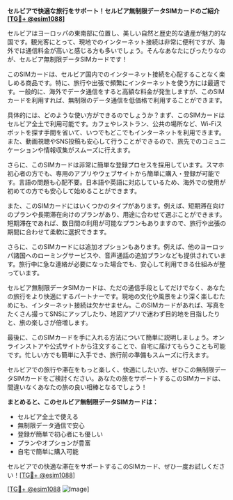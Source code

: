 **セルビアで快適な旅行をサポート！セルビア無制限データSIMカードのご紹介[[TG💪+ @esim1088](https://t.me/s/esim1088)]**

セルビアはヨーロッパの東南部に位置し、美しい自然と歴史的な遺産が魅力的な国です。観光客にとって、現地でのインターネット接続は非常に便利ですが、海外では通信料金が高いと感じる方も多いでしょう。そんなあなたにぴったりなのが、セルビア無制限データSIMカードです！

このSIMカードは、セルビア国内でのインターネット接続を心配することなく楽しめる商品です。特に、旅行や出張で頻繁にインターネットを使う方には最適です。一般的に、海外でデータ通信をすると高額な料金が発生しますが、このSIMカードを利用すれば、無制限のデータ通信を低価格で利用することができます。

具体的には、どのような使い方ができるのでしょうか？まず、このSIMカードはセルビア全土で利用可能です。カフェやレストラン、公共の場所など、Wi-Fiスポットを探す手間を省いて、いつでもどこでもインターネットを利用できます。また、動画視聴やSNS投稿も安心して行うことができるので、旅先でのコミュニケーションや情報収集がスムーズに行えます。

さらに、このSIMカードは非常に簡単な登録プロセスを採用しています。スマホ初心者の方でも、専用のアプリやウェブサイトから簡単に購入・登録が可能です。言語の問題も心配不要。日本語や英語に対応しているため、海外での使用が初めての方でも安心して始めることができます。

また、このSIMカードにはいくつかのタイプがあります。例えば、短期滞在向けのプランや長期滞在向けのプランがあり、用途に合わせて選ぶことができます。短期滞在であれば、数日間の利用が可能なプランもありますので、旅行や出張の期間に合わせて柔軟に選択できます。

さらに、このSIMカードには追加オプションもあります。例えば、他のヨーロッパ諸国へのローミングサービスや、音声通話の追加プランなども提供されています。旅行中に急な連絡が必要になった場合でも、安心して利用できる仕組みが整っています。

セルビア無制限データSIMカードは、ただの通信手段としてだけでなく、あなたの旅行をより快適にするパートナーです。現地の文化や風景をより深く楽しむためにも、インターネット接続は欠かせません。このSIMカードがあれば、写真をたくさん撮ってSNSにアップしたり、地図アプリで迷わず目的地を目指したりと、旅の楽しさが倍増します。

最後に、このSIMカードを手に入れる方法について簡単に説明しましょう。オンラインストアや公式サイトから注文することで、自宅に届けてもらうことも可能です。忙しい方でも簡単に入手でき、旅行前の準備もスムーズに行えます。

セルビアでの旅行や滞在をもっと楽しく、快適にしたい方、ぜひこの無制限データSIMカードをご検討ください。あなたの旅をサポートするこのSIMカードは、間違いなくあなたの旅の良い相棒となるでしょう！

**まとめると、このセルビア無制限データSIMカードは：**
- セルビア全土で使える
- 無制限データ通信で安心
- 登録が簡単で初心者にも優しい
- プランやオプションが豊富
- 自宅で簡単に購入可能

セルビアでの快適な滞在をサポートするこのSIMカード、ぜひ一度お試しください！[[TG💪+ @esim1088](https://t.me/s/esim1088)]

[[TG💪+ @esim1088](https://t.me/s/esim1088) ![Image](https://i.postimg.cc/Y0z9fWf4/image.png)]